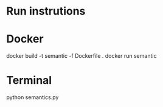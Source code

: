 # Run instrutions
# Docker
  docker build -t semantic -f Dockerfile .
  docker run semantic
# Terminal
  python semantics.py

